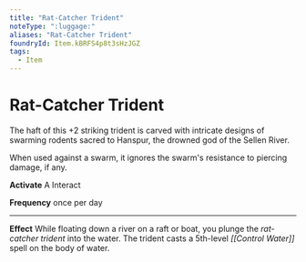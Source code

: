 ```yaml
---
title: "Rat-Catcher Trident"
noteType: ":luggage:"
aliases: "Rat-Catcher Trident"
foundryId: Item.kBRFS4p8t3sHzJGZ
tags:
  - Item
---
```


# Rat-Catcher Trident

The haft of this +2 striking trident is carved with intricate designs of swarming rodents sacred to Hanspur, the drowned god of the Sellen River.

When used against a swarm, it ignores the swarm's resistance to piercing damage, if any.

**Activate** A Interact

**Frequency** once per day

* * *

**Effect** While floating down a river on a raft or boat, you plunge the _rat-catcher trident_ into the water. The trident casts a 5th-level _[[Control Water]]_ spell on the body of water.
